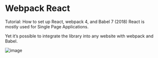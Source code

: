# Webpack React
Tutorial: How to set up React, webpack 4, and Babel 7 (2018)
React is mostly used for Single Page Applications.

Yet it’s possible to integrate the library into any website with webpack and Babel.

![image](https://github.com/asifvora/webpack-react/blob/master/webpack4-react-babel.png)
